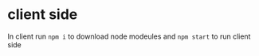 # client side
In client run ``` npm i ``` to download node modeules and ```npm start``` to run client side
